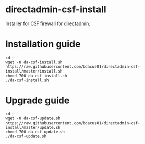 # directadmin-csf-install
Installer for CSF firewall for directadmin.

# Installation guide

```
cd ~
wget -O da-csf-install.sh https://raw.githubusercontent.com/bdacus01/directadmin-csf-install/master/install.sh
chmod 700 da-csf-install.sh
./da-csf-install.sh
```

# Upgrade guide

```
cd ~
wget -O da-csf-update.sh https://raw.githubusercontent.com/bdacus01/directadmin-csf-install/master/update.sh
chmod 700 da-csf-update.sh
./da-csf-update.sh
```
